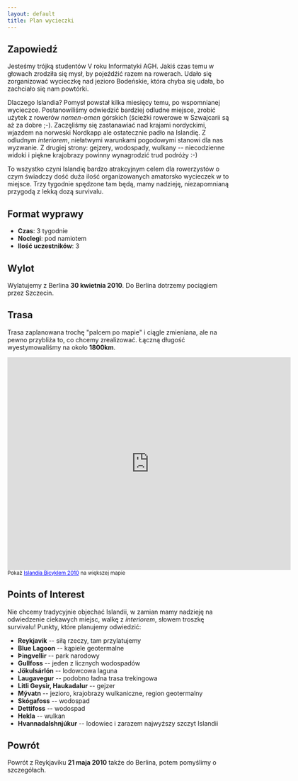 ```yaml
---
layout: default
title: Plan wycieczki
---
```


## Zapowiedź
Jesteśmy trójką studentów V roku Informatyki AGH. Jakiś czas temu w głowach
zrodziła się mysł, by pojeźdźić razem na rowerach. Udało się zorganizować
wycieczkę nad jezioro Bodeńskie, która chyba się udała, bo zachciało się nam
powtórki.

Dlaczego Islandia? Pomysł powstał kilka miesięcy temu, po wspomnianej wycieczce.
Postanowiliśmy odwiedzić bardziej odludne miejsce, zrobić użytek z rowerów
_nomen-omen_ górskich (ścieżki rowerowe w Szwajcarii są aż za dobre ;-).
Zaczęliśmy się zastanawiać nad krajami nordyckimi, wjazdem na norweski Nordkapp
ale ostatecznie padło na Islandię. Z odludnym _interiorem_, niełatwymi warunkami
pogodowymi stanowi dla nas wyzwanie.  Z drugiej strony: gejzery, wodospady,
wulkany -- niecodzienne widoki i piękne krajobrazy powinny wynagrodzić trud
podróży :-)

To wszystko czyni Islandię bardzo atrakcyjnym celem dla rowerzystów o czym
świadczy dość duża ilość organizowanych amatorsko wycieczek w to miejsce. Trzy
tygodnie spędzone tam będą, mamy nadzieję, niezapomnianą przygodą z lekką dozą
survivalu.

## Format wyprawy
* **Czas**: 3 tygodnie
* **Noclegi**: pod namiotem
* **Ilość uczestników**: 3

## Wylot
Wylatujemy z Berlina **30 kwietnia 2010**. Do Berlina dotrzemy pociągiem przez
Szczecin.

## Trasa
Trasa zaplanowana trochę "palcem po mapie" i ciągle zmieniana, ale na pewno
przybliża to, co chcemy zrealizować.  Łączną długość wyestymowaliśmy na około
**1800km**.

<div>
<!-- <object width="425" height="350" frameborder="0" scrolling="no" marginheight="0" marginwidth="0" data="http://maps.google.com/maps/ms?ie=UTF8&amp;hl=pl&amp;msa=0&amp;msid=114508869251861488154.0004837bd750e44d9d7ab&amp;ll=65.476508,-18.566895&amp;spn=3.012124,10.089701&amp;output=embed"></object> -->
<!-- <br /> -->
<!-- <small>Pokaż <a href="http://maps.google.com/maps/ms?ie=UTF8&amp;hl=pl&amp;t=p&amp;msa=0&amp;msid=114508869251861488154.0004837bd750e44d9d7ab&amp;ll=65.044333,-18.500977&amp;spn=4.360992,19.665527&amp;source=embed" style="color:#0000FF;text-align:left">Islandia Bicyklem 2010</a> na większej mapie</small> -->
<iframe width="640" height="480" frameborder="0" scrolling="no" marginheight="0" marginwidth="0" src="http://maps.google.com/maps/ms?ie=UTF8&amp;hl=pl&amp;msa=0&amp;msid=114508869251861488154.0004837bd750e44d9d7ab&amp;ll=65.007224,-18.544922&amp;spn=4.460137,14.0625&amp;t=p&amp;z=6&amp;output=embed">
	
</iframe>
<br/>
<small>Pokaż <a href="http://maps.google.com/maps/ms?ie=UTF8&amp;hl=pl&amp;msa=0&amp;msid=114508869251861488154.0004837bd750e44d9d7ab&amp;ll=65.007224,-18.544922&amp;spn=4.460137,14.0625&amp;t=p&amp;z=6&amp;source=embed" style="color:#0000FF;text-align:left">Islandia Bicyklem 2010</a> na większej mapie</small>
</div>

## Points of Interest
Nie chcemy tradycyjnie objechać Islandii, w zamian mamy nadzieję na odwiedzenie
ciekawych miejsc, walkę z _interiorem_, słowem troszkę survivalu! Punkty, które
planujemy odwiedzić:

 * **Reykjavik** -- siłą rzeczy, tam przylatujemy
 * **Blue Lagoon** -- kąpiele geotermalne
 * **Þingvellir** -- park narodowy
 * **Gullfoss** -- jeden z licznych wodospadów
 * **Jökulsárlón** -- lodowcowa laguna
 * **Laugavegur** -- podobno ładna trasa trekingowa
 * **Litli Geysir, Haukadalur** -- gejzer
 * **Mývatn** -- jezioro, krajobrazy wulkaniczne, region geotermalny
 * **Skógafoss** -- wodospad
 * **Dettifoss** -- wodospad
 * **Hekla** -- wulkan
 * **Hvannadalshnjúkur** -- lodowiec i zarazem najwyższy szczyt Islandii

## Powrót
Powrót z Reykjaviku **21 maja 2010** także do Berlina, potem pomyślimy o
szczegółach.
